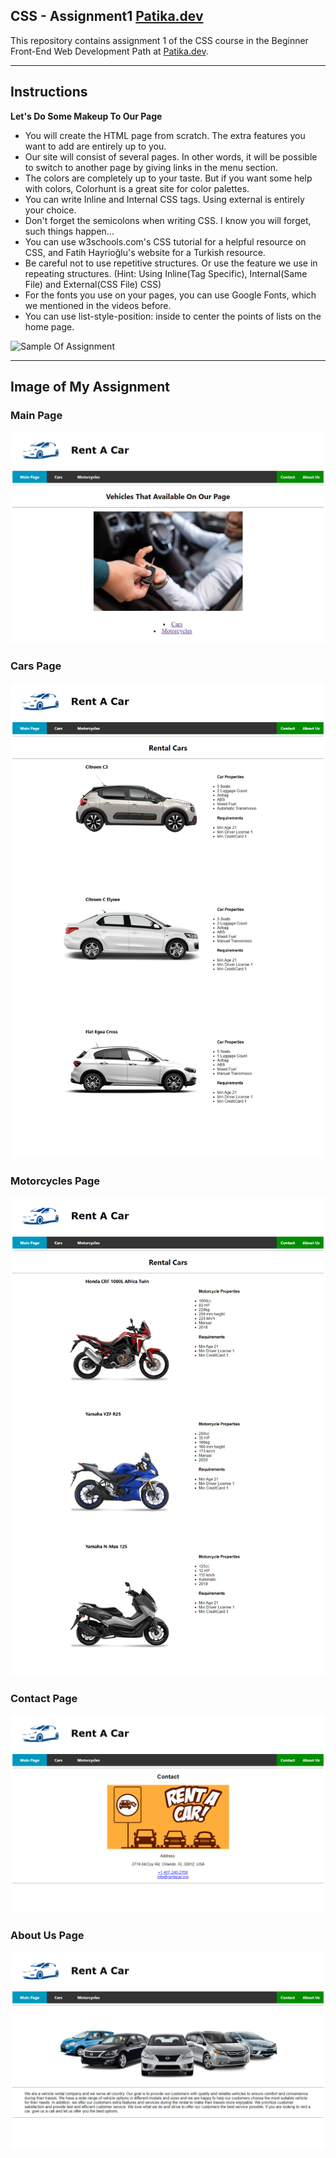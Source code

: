 ## CSS - Assignment1 [Patika.dev](https://www.patika.dev/tr) 

This repository contains assignment 1 of the CSS course in the Beginner Front-End Web Development Path at [Patika.dev](https://www.patika.dev/tr).

---

## Instructions

**Let's Do Some Makeup To Our Page**

* You will create the HTML page from scratch. The extra features you want to add are entirely up to you.
* Our site will consist of several pages. In other words, it will be possible to switch to another page by giving links in the menu section.
* The colors are completely up to your taste. But if you want some help with colors, Colorhunt is a great site for color palettes.
* You can write Inline and Internal CSS tags. Using external is entirely your choice.
* Don't forget the semicolons when writing CSS. I know you will forget, such things happen...
* You can use w3schools.com's CSS tutorial for a helpful resource on CSS, and Fatih Hayrioğlu's website for a Turkish resource.
* Be careful not to use repetitive structures. Or use the feature we use in repeating structures. (Hint: Using Inline(Tag Specific), Internal(Same File) and External(CSS File) CSS)
* For the fonts you use on your pages, you can use Google Fonts, which we mentioned in the videos before.
* You can use list-style-position: inside to center the points of lists on the home page.

![Sample Of Assignment](https://raw.githubusercontent.com/Kodluyoruz/taskforce/main/css/odev1/figures/webpage.gif)

---

## Image of My Assignment

### Main Page

![Main Page](https://github.com/akturksametyasin/Patika.dev-CSS/blob/main/assignment1/image/mainpage.png)

### Cars Page

![Cars Page](https://github.com/akturksametyasin/Patika.dev-CSS/blob/main/assignment1/image/carspage.png)

### Motorcycles Page

![Motorcycles Page](https://github.com/akturksametyasin/Patika.dev-CSS/blob/main/assignment1/image/motorcyclespage.png)

### Contact Page

![Contact Page](https://github.com/akturksametyasin/Patika.dev-CSS/blob/main/assignment1/image/contactpage.png)

### About Us Page

![About Us Page](https://github.com/akturksametyasin/Patika.dev-CSS/blob/main/assignment1/image/aboutuspage.png)

